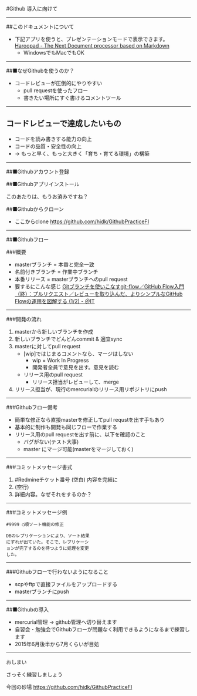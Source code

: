 #Github 導入に向けて

***
##このドキュメントについて

* 下記アプリを使うと、プレゼンテーションモードで表示できます。
	[Haroopad - The Next Document processor based on Markdown](http://pad.haroopress.com/)
	* WindowsでもMacでもOK

***

##■なぜGithubを使うのか？
* コードレビューが圧倒的にやりやすい
    * pull requestを使ったフロー
    * 書きたい場所にすぐ書けるコメントツール

***

## コードレビューで達成したいもの

* コードを読み書きする能力の向上
* コードの品質・安全性の向上
* → もっと早く、もっと大きく「育ち・育てる環境」の構築

***

##■Githubアカウント登録

##■Githubアプリインストール

このあたりは、もうお済みですね？

##■Githubからクローン

* ここからclone
https://github.com/hidk/GithubPracticeFI

***

##■Githubフロー

###概要
* masterブランチ = 本番と完全一致
* 名前付きブランチ = 作業中ブランチ
* 本番リリース = masterブランチへのpull request
* 要するにこんな感じ
	[Gitブランチを使いこなすgit-flow／GitHub Flow入門（終）：プルリクエスト／レビューを取り込んだ、よりシンプルなGitHub Flowの運用を図解する (1/2) - ＠IT](http://www.atmarkit.co.jp/ait/articles/1401/21/news042.html)

***

###開発の流れ
1. masterから新しいブランチを作成
2. 新しいブランチでどんどんcommit  & 適宜sync
3. masterに対してpull request
    * [wip]ではじまるコメントなら、マージはしない
        * wip = Work In Progress
        * 開発者全員で意見を出す。意見を読む
    * リリース用のpull request
        * リリース担当がレビューして、merge
4. リリース担当が、現行のmercurialのリリース用リポジトリにpush

***
###Githubフロー備考

* 簡単な修正なら直接masterを修正してpull requstを出す手もあり
* 基本的に制作も開発も同じフローで作業する
* リリース用のpull requestを出す前に、以下を確認のこと
	* バグがない(テスト大事)
	* master にマージ可能(masterをマージしておく)

***
###コミットメッセージ書式

1. #Redmineチケット番号 (空白) 内容を完結に
2. (空行)
3. 詳細内容。なぜそれをするのか？

***
###コミットメッセージ例
```
#9999 ◯順ソート機能の修正

DBのレプリケーションにより、ソート結果
にずれが出ていた。そこで、レプリケーシ
ョンが完了するのを待つように処理を変更
した。

```
***

###Githubフローで行わないようになること
* scpやftpで直接ファイルをアップロードする
* masterブランチにpush

***

##■Githubの導入
* mercurial管理 → github管理へ切り替えます
* 自習会・勉強会でGithubフローが問題なく利用できるようになるまで練習します
* 2015年6月後半から7月くらいが目処
***

おしまい

さっそく練習しましょう

今回の砂場
https://github.com/hidk/GithubPracticeFI
